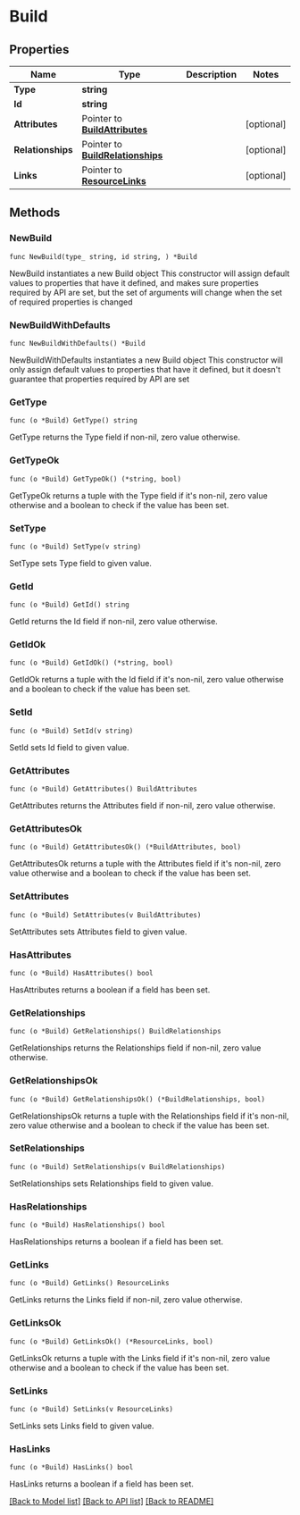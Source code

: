 # Build

## Properties

Name | Type | Description | Notes
------------ | ------------- | ------------- | -------------
**Type** | **string** |  | 
**Id** | **string** |  | 
**Attributes** | Pointer to [**BuildAttributes**](BuildAttributes.md) |  | [optional] 
**Relationships** | Pointer to [**BuildRelationships**](BuildRelationships.md) |  | [optional] 
**Links** | Pointer to [**ResourceLinks**](ResourceLinks.md) |  | [optional] 

## Methods

### NewBuild

`func NewBuild(type_ string, id string, ) *Build`

NewBuild instantiates a new Build object
This constructor will assign default values to properties that have it defined,
and makes sure properties required by API are set, but the set of arguments
will change when the set of required properties is changed

### NewBuildWithDefaults

`func NewBuildWithDefaults() *Build`

NewBuildWithDefaults instantiates a new Build object
This constructor will only assign default values to properties that have it defined,
but it doesn't guarantee that properties required by API are set

### GetType

`func (o *Build) GetType() string`

GetType returns the Type field if non-nil, zero value otherwise.

### GetTypeOk

`func (o *Build) GetTypeOk() (*string, bool)`

GetTypeOk returns a tuple with the Type field if it's non-nil, zero value otherwise
and a boolean to check if the value has been set.

### SetType

`func (o *Build) SetType(v string)`

SetType sets Type field to given value.


### GetId

`func (o *Build) GetId() string`

GetId returns the Id field if non-nil, zero value otherwise.

### GetIdOk

`func (o *Build) GetIdOk() (*string, bool)`

GetIdOk returns a tuple with the Id field if it's non-nil, zero value otherwise
and a boolean to check if the value has been set.

### SetId

`func (o *Build) SetId(v string)`

SetId sets Id field to given value.


### GetAttributes

`func (o *Build) GetAttributes() BuildAttributes`

GetAttributes returns the Attributes field if non-nil, zero value otherwise.

### GetAttributesOk

`func (o *Build) GetAttributesOk() (*BuildAttributes, bool)`

GetAttributesOk returns a tuple with the Attributes field if it's non-nil, zero value otherwise
and a boolean to check if the value has been set.

### SetAttributes

`func (o *Build) SetAttributes(v BuildAttributes)`

SetAttributes sets Attributes field to given value.

### HasAttributes

`func (o *Build) HasAttributes() bool`

HasAttributes returns a boolean if a field has been set.

### GetRelationships

`func (o *Build) GetRelationships() BuildRelationships`

GetRelationships returns the Relationships field if non-nil, zero value otherwise.

### GetRelationshipsOk

`func (o *Build) GetRelationshipsOk() (*BuildRelationships, bool)`

GetRelationshipsOk returns a tuple with the Relationships field if it's non-nil, zero value otherwise
and a boolean to check if the value has been set.

### SetRelationships

`func (o *Build) SetRelationships(v BuildRelationships)`

SetRelationships sets Relationships field to given value.

### HasRelationships

`func (o *Build) HasRelationships() bool`

HasRelationships returns a boolean if a field has been set.

### GetLinks

`func (o *Build) GetLinks() ResourceLinks`

GetLinks returns the Links field if non-nil, zero value otherwise.

### GetLinksOk

`func (o *Build) GetLinksOk() (*ResourceLinks, bool)`

GetLinksOk returns a tuple with the Links field if it's non-nil, zero value otherwise
and a boolean to check if the value has been set.

### SetLinks

`func (o *Build) SetLinks(v ResourceLinks)`

SetLinks sets Links field to given value.

### HasLinks

`func (o *Build) HasLinks() bool`

HasLinks returns a boolean if a field has been set.


[[Back to Model list]](../README.md#documentation-for-models) [[Back to API list]](../README.md#documentation-for-api-endpoints) [[Back to README]](../README.md)


